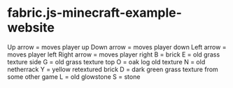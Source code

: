 # fabric.js-minecraft-example-website
Up arrow = moves player up
Down arrow = moves player down
Left arrow = moves player left
Right arrow = moves player right 
B = brick
E = old grass texture side
G = old grass texture top
O = oak log old texture
N = old netherrack
Y = yellow retextured brick
D = dark green grass texture from some other game
L = old glowstone
S = stone
